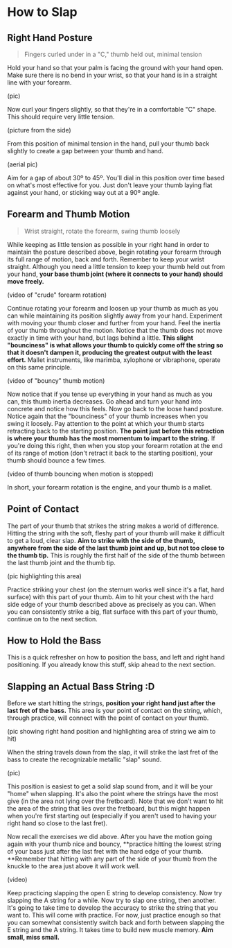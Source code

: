 # How to Slap

## Right Hand Posture

> Fingers curled under in a "C," thumb held out, minimal tension

Hold your hand so that your palm is facing the ground with your hand open. Make sure there is no bend in your wrist, so that your hand is in a straight line with your forearm.

\(pic\)

Now curl your fingers slightly, so that they're in a comfortable "C" shape. This should require very little tension.

\(picture from the side\)

From this position of minimal tension in the hand, pull your thumb back slightly to create a gap between your thumb and hand.

\(aerial pic\)

Aim for a gap of about 30º to 45º. You'll dial in this position over time based on what's most effective for you. Just don't leave your thumb laying flat against your hand, or sticking way out at a 90º angle.

## Forearm and Thumb Motion

> Wrist straight, rotate the forearm, swing thumb loosely

While keeping as little tension as possible in your right hand in order to maintain the posture described above, begin rotating your forearm through its full range of motion, back and forth. Remember to keep your wrist straight. Although you need a little tension to keep your thumb held out from your hand, **your base thumb joint \(where it connects to your hand\) should move freely.**

\(video of "crude" forearm rotation\)

Continue rotating your forearm and loosen up your thumb as much as you can while maintaining its position slightly away from your hand. Experiment with moving your thumb closer and further from your hand. Feel the inertia of your thumb throughout the motion. Notice that the thumb does not move exactly in time with your hand, but lags behind a little. **This slight "bounciness" is what allows your thumb to quickly come off the string so that it doesn't dampen it, producing the greatest output with the least effort.** Mallet instruments, like marimba, xylophone or vibraphone, operate on this same principle.

\(video of "bouncy" thumb motion\)

Now notice that if you tense up everything in your hand as much as you can, this thumb inertia decreases. Go ahead and turn your hand into concrete and notice how this feels. Now go back to the loose hand posture. Notice again that the "bounciness" of your thumb increases when you swing it loosely. Pay attention to the point at which your thumb starts retracting back to the starting position. **The point just before this retraction is where your thumb has the most momentum to impart to the string.** If you're doing this right, then when you stop your forearm rotation at the end of its range of motion \(don't retract it back to the starting position\), your thumb should bounce a few times.

\(video of thumb bouncing when motion is stopped\)

In short, your forearm rotation is the engine, and your thumb is a mallet.

## Point of Contact

The part of your thumb that strikes the string makes a world of difference. Hitting the string with the soft, fleshy part of your thumb will make it difficult to get a loud, clear slap. **Aim to strike with the side of the thumb, anywhere from the side of the last thumb joint and up, but not too close to the thumb tip.** This is roughly the first half of the side of the thumb between the last thumb joint and the thumb tip.

\(pic highlighting this area\)

Practice striking your chest \(on the sternum works well since it's a flat, hard surface\) with this part of your thumb. Aim to hit your chest with the hard side edge of your thumb described above as precisely as you can. When you can consistently strike a big, flat surface with this part of your thumb, continue on to the next section.

## How to Hold the Bass

This is a quick refresher on how to position the bass, and left and right hand positioning. If you already know this stuff, skip ahead to the next section.

## Slapping an Actual Bass String :D

Before we start hitting the strings, **position your right hand just after the last fret of the bass.** This area is your point of contact on the string, which, through practice, will connect with the point of contact on your thumb.

\(pic showing right hand position and highlighting area of string we aim to hit\)

When the string travels down from the slap, it will strike the last fret of the bass to create the recognizable metallic "slap" sound.

\(pic\)

This position is easiest to get a solid slap sound from, and it will be your "home" when slapping. It's also the point where the strings have the most give \(in the area not lying over the fretboard\). Note that we don't want to hit the area of the string that lies over the fretboard, but this might happen when you're first starting out \(especially if you aren't used to having your right hand so close to the last fret\).

Now recall the exercises we did above. After you have the motion going again with your thumb nice and bouncy, **practice hitting the lowest string of your bass just after the last fret with the hard edge of your thumb. **Remember that hitting with any part of the side of your thumb from the knuckle to the area just above it will work well.

\(video\)

Keep practicing slapping the open E string to develop consistency. Now try slapping the A string for a while. Now try to slap one string, then another. It's going to take time to develop the accuracy to strike the string that you want to. This will come with practice. For now, just practice enough so that you can somewhat consistently switch back and forth between slapping the E string and the A string. It takes time to build new muscle memory. **Aim small, miss small.**

